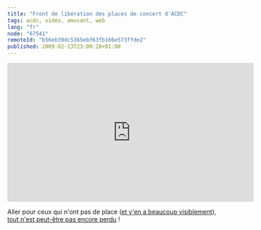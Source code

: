 ```yaml
---
title: "Front de libération des places de concert d'ACDC"
tags: acdc, vidéo, amusant, web
lang: "fr"
node: "67541"
remoteId: "b56eb39dc5365ebf63fb166e573ffde2"
published: 2009-02-13T23:00:28+01:00
---
```


<iframe width="560" height="315"
    src="https://www.youtube.com/embed/gU2ZgaQ_H-Y"
    frameborder="0" allowfullscreen></iframe>

Aller pour ceux qui n'ont pas de place ([et y'en a beaucoup visiblement](/post/ac-dc-black-ice-tour-a-bercy-le-27-fevrier-2009)), [tout n'est peut-être pas encore perdu](http://www.highwaytoacdc.com/forum/viewforum.php?f=12) !


